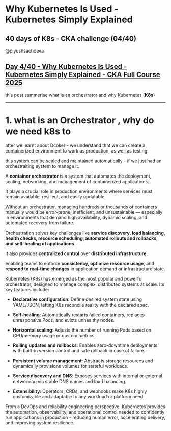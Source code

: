 # Why Kubernetes Is Used - Kubernetes Simply Explained
## 40 days of K8s - CKA challenge (04/40)

@piyushsachdeva

## [Day 4/40 - Why Kubernetes Is Used - Kubernetes Simply Explained - CKA Full Course 2025](https://www.youtube.com/watch?v=ajetvJmBvFo&ab_channel=TechTutorialswithPiyush)

this post summerise what is an orchestrator and why Kubernetes (__K8s__)  

<hr/>

# 1. what is an Orchestrator , why do we need k8s to 

after we learnt about Dcoker - we understand that we can create a containerized environment to work as production, as well as testing. 

this system can be scaled and maintained automatically - if we just had an orchestraiting system to manage it. 


A  __container orchestrator__ is a system that automates the deployment, scaling, networking, and management of containerized applications. 

It plays a crucial role in production environments where services must remain available, resilient, and easily updatable.

Without an orchestrator, managing hundreds or thousands of containers manually would be error-prone, inefficient, and unsustainable — especially in environments that demand high availability, dynamic scaling, and automated recovery from failure.

Orchestration solves key challenges like __service discovery, load balancing, health checks, resource scheduling, automated rollouts and rollbacks, and self-healing of applications__ . 

It also provides __centralized control__ over __distributed infrastructure__,

enabling teams to enforce __consistency, optimize resource usage__, and __respond to real-time changes__ in application demand or infrastructure state.


Kubernetes (K8s) has emerged as the most popular and powerful orchestrator, designed to manage complex, distributed systems at scale. Its key features include:

* __Declarative configuration__: Define desired system state using YAML/JSON, letting K8s reconcile reality with the declared spec.

* __Self-healing__: Automatically restarts failed containers, replaces unresponsive Pods, and evicts unhealthy nodes.

* __Horizontal scaling__: Adjusts the number of running Pods based on CPU/memory usage or custom metrics.

* __Rolling updates and rollbacks__: Enables zero-downtime deployments with built-in version control and safe rollback in case of failure.

* __Persistent volume management__: Abstracts storage resources and dynamically provisions volumes for stateful workloads.

* __Service discovery and DNS__: Exposes services with internal or external networking via stable DNS names and load balancing.

* __Extensibility__: Operators, CRDs, and webhooks make K8s highly customizable and adaptable to any workload or platform need.

From a DevOps and reliability engineering perspective, Kubernetes provides the automation, observability, and operational control needed to confidently run applications in production - reducing human error, accelerating delivery, and improving system resilience.



